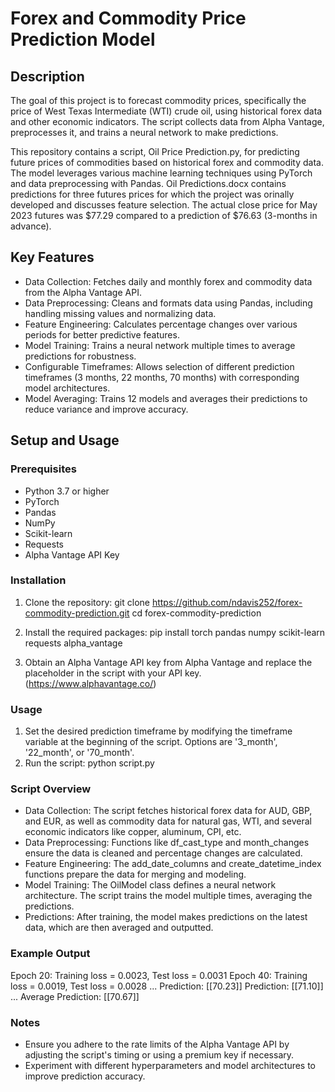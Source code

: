 # Forex and Commodity Price Prediction Model

## Description
The goal of this project is to forecast commodity prices, specifically the price of West Texas Intermediate (WTI) crude oil, using historical forex data and other economic indicators. The script collects data from Alpha Vantage, preprocesses it, and trains a neural network to make predictions.

This repository contains a script, Oil Price Prediction.py, for predicting future prices of commodities based on historical forex and commodity data. The model leverages various machine learning techniques using PyTorch and data preprocessing with Pandas.
Oil Predictions.docx contains predictions for three futures prices for which the project was orinally developed and discusses feature selection. The actual close price for May 2023 futures was $77.29 compared to a prediction of $76.63 (3-months in advance). 

## Key Features
* Data Collection: Fetches daily and monthly forex and commodity data from the Alpha Vantage API.
* Data Preprocessing: Cleans and formats data using Pandas, including handling missing values and normalizing data.
* Feature Engineering: Calculates percentage changes over various periods for better predictive features.
* Model Training: Trains a neural network multiple times to average predictions for robustness.
* Configurable Timeframes: Allows selection of different prediction timeframes (3 months, 22 months, 70 months) with corresponding model architectures.
* Model Averaging: Trains 12 models and averages their predictions to reduce variance and improve accuracy.

## Setup and Usage
### Prerequisites
* Python 3.7 or higher
* PyTorch
* Pandas
* NumPy
* Scikit-learn
* Requests
* Alpha Vantage API Key

### Installation
1. Clone the repository:
git clone https://github.com/ndavis252/forex-commodity-prediction.git
cd forex-commodity-prediction

2. Install the required packages:
pip install torch pandas numpy scikit-learn requests alpha_vantage

3. Obtain an Alpha Vantage API key from Alpha Vantage and replace the placeholder in the script with your API key. (https://www.alphavantage.co/)

### Usage
1. Set the desired prediction timeframe by modifying the timeframe variable at the beginning of the script. Options are '3_month', '22_month', or '70_month'.
2. Run the script:
python script.py

### Script Overview
* Data Collection: The script fetches historical forex data for AUD, GBP, and EUR, as well as commodity data for natural gas, WTI, and several economic indicators like copper, aluminum, CPI, etc.
* Data Preprocessing: Functions like df_cast_type and month_changes ensure the data is cleaned and percentage changes are calculated.
* Feature Engineering: The add_date_columns and create_datetime_index functions prepare the data for merging and modeling.
* Model Training: The OilModel class defines a neural network architecture. The script trains the model multiple times, averaging the predictions.
* Predictions: After training, the model makes predictions on the latest data, which are then averaged and outputted.

### Example Output
Epoch 20: Training loss = 0.0023, Test loss = 0.0031
Epoch 40: Training loss = 0.0019, Test loss = 0.0028
...
Prediction: [[70.23]]
Prediction: [[71.10]]
...
Average Prediction: [[70.67]]

### Notes
* Ensure you adhere to the rate limits of the Alpha Vantage API by adjusting the script's timing or using a premium key if necessary.
* Experiment with different hyperparameters and model architectures to improve prediction accuracy.
